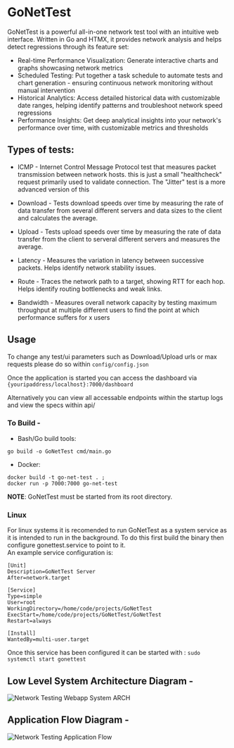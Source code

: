 # GoNetTest
GoNetTest is a powerful all-in-one network test tool with an intuitive web interface. Written in Go and HTMX, it provides network analysis and helps detect regressions through its feature set:

- Real-time Performance Visualization: Generate interactive charts and graphs showcasing network metrics
- Scheduled Testing: Put together a task schedule to automate tests and chart generation - ensuring continuous network monitoring without manual intervention
- Historical Analytics: Access detailed historical data with customizable date ranges, helping identify patterns and troubleshoot network speed regressions
- Performance Insights: Get deep analytical insights into your network's performance over time, with customizable metrics and thresholds

## Types of tests:

- ICMP - Internet Control Message Protocol test that measures packet transmission 
between network hosts. this is just a small "healthcheck" request primarily used to validate connection. The "Jitter" test is a more advanced version of this

- Download - Tests download speeds over time by measuring the rate of data transfer 
from several different servers and data sizes to the client and calculates the average.

- Upload - Tests upload speeds over time by measuring the rate of data transfer 
from the client to serveral different servers and measures the average.

- Latency - Measures the variation in latency between successive packets. Helps identify 
network stability issues.

- Route - Traces the network path to a target, showing RTT for each hop. Helps identify 
routing bottlenecks and weak links.

- Bandwidth - Measures overall network capacity by testing maximum throughput at multiple different users to find the point at which performance suffers for x users

## Usage

To change any test/ui parameters such as Download/Upload urls or max requests please do so within `config/config.json`

Once the application is started you can access the dashboard via `{youripaddress/localhost}:7000/dashboard`

Alternatively you can view all accessable endpoints within the startup logs and view the specs within api/

### To Build -
- Bash/Go build tools:
```
go build -o GoNetTest cmd/main.go
```
- Docker:
```
docker build -t go-net-test . ;
docker run -p 7000:7000 go-net-test
```
**NOTE**: GoNetTest must be started from its root directory.

### Linux

For linux systems it is recomended to run GoNetTest as a system service as it is intended to run in the background. To do this first build the binary then configure gonettest.service to point to it.  
An example service configuration is:
```
[Unit]
Description=GoNetTest Server
After=network.target

[Service]
Type=simple
User=root
WorkingDirectory=/home/code/projects/GoNetTest
ExecStart=/home/code/projects/GoNetTest/GoNetTest
Restart=always

[Install]
WantedBy=multi-user.target
```
Once this service has been configured it can be started with : ```sudo systemctl start gonettest```  

## Low Level System Architecture Diagram -
![Network Testing Webapp System ARCH](https://github.com/user-attachments/assets/d4563d27-be0a-4aad-b78e-80f2e9b19865)

## Application Flow Diagram -
![Network Testing Application Flow](https://github.com/user-attachments/assets/272cf95b-0e15-4226-8ec4-3e1b6e47495d)